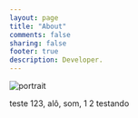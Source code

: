```yaml
---
layout: page
title: "About"
comments: false
sharing: false
footer: true
description: Developer.
---
```


<img id="portrait" src="https://scontent-b-mia.xx.fbcdn.net/hphotos-ash3/t1.0-9/1176120_614918408538585_935451838_n.jpg" alt="portrait" />

teste 123, alô, som, 1 2 testando
